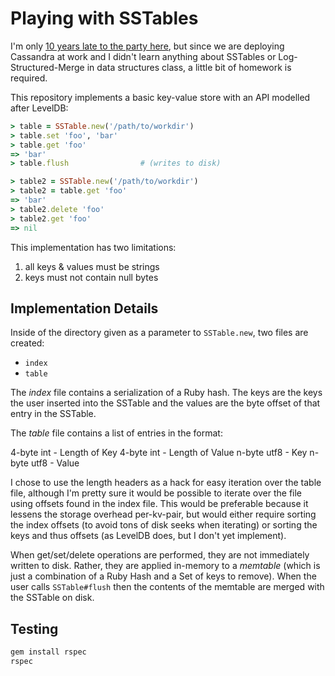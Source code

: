 Playing with SSTables
======================

I'm only [10 years late to the party here][bigtable], but since we are
deploying Cassandra at work and I didn't learn anything about SSTables or
Log-Structured-Merge in data structures class, a little bit of homework is
required.

This repository implements a basic key-value store with an API modelled after
LevelDB:

```ruby
> table = SSTable.new('/path/to/workdir')
> table.set 'foo', 'bar'
> table.get 'foo'
=> 'bar'
> table.flush                # (writes to disk)

> table2 = SSTable.new('/path/to/workdir')
> table2 = table.get 'foo'
=> 'bar'
> table2.delete 'foo'
> table2.get 'foo'
=> nil
```

This implementation has two limitations:

1. all keys & values must be strings
2. keys must not contain null bytes

Implementation Details
-----------------
Inside of the directory given as a parameter to `SSTable.new`, two files are
created:

* `index`
* `table`

The *index* file contains a serialization of a Ruby hash.  The keys are the
keys the user inserted into the SSTable and the values are the byte offset of
that entry in the SSTable.

The *table* file contains a list of entries in the format:

  4-byte int - Length of Key
  4-byte int - Length of Value
  n-byte utf8 - Key
  n-byte utf8 - Value

I chose to use the length headers as a hack for easy iteration over the table
file, although I'm pretty sure it would be possible to iterate over the file
using offsets found in the index file. This would be preferable because it
lessens the storage overhead per-kv-pair, but would either require sorting the
index offsets (to avoid tons of disk seeks when iterating) or sorting the keys
and thus offsets (as LevelDB does, but I don't yet implement).

When get/set/delete operations are performed, they are not immediately written
to disk. Rather, they are applied in-memory to a *memtable* (which is just a
combination of a Ruby Hash and a Set of keys to remove). When the user calls
`SSTable#flush` then the contents of the memtable are merged with the SSTable
on disk.

Testing
-----------------
```bash
gem install rspec
rspec
```

[bigtable]: http://static.googleusercontent.com/media/research.google.com/en//archive/bigtable-osdi06.pdf
